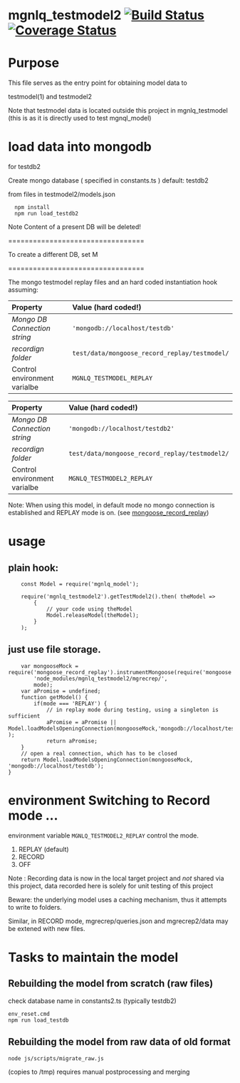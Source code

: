 # mgnlq_testmodel2 [![Build Status](https://travis-ci.org/jfseb/mgnlq_testmodel2.svg?branch=master)](https://travis-ci.org/jfseb/mgnlq_testmodel2)[![Coverage Status](https://coveralls.io/repos/github/jfseb/mgnlq_testmodel2/badge.svg)](https://coveralls.io/github/jfseb/mgnlq_testmodel2)



# Purpose

This file serves as the entry point for obtaining model data to 

testmodel(1) and testmodel2

Note that testmodel data is located outside this project in mgnlq_testmodel
(this is as it is directly used to test mgnql_model)

# load data into mongodb 

for testdb2 

Create mongo database ( specified in constants.ts )
   default: testdb2

from files in testmodel2/models.json

```
  npm install
  npm run load_testdb2
```

Note Content of a present DB will be deleted!

=================================

To create a different DB, set M

=================================

The mongo testmodel replay files
and an hard coded instantiation hook assuming:



| Property |   |Value (hard coded!)
|:---------|---|:----------------------------
|*Mongo DB Connection string*  ||  `'mongodb://localhost/testdb'`
|*recordign folder*        | | `test/data/mongoose_record_replay/testmodel/`
|Control environment varialbe || `MGNLQ_TESTMODEL_REPLAY`


| Property |   |Value (hard coded!)
|:---------|---|:----------------------------
|*Mongo DB Connection string*  ||  `'mongodb://localhost/testdb2'`
|*recordign folder*        | | `test/data/mongoose_record_replay/testmodel2/`
|Control environment varialbe || `MGNLQ_TESTMODEL2_REPLAY`


Note: When using this model, in default mode no mongo connection is established and REPLAY mode is on.
(see [mongoose_record_replay](https://github.com/jfseb/mongoose_record_replay))

# usage

## plain hook:
```javscript
    const Model = require('mgnlq_model');

    require('mgnlq_testmodel2').getTestModel2().then( theModel =>
        {
            // your code using theModel
            Model.releaseModel(theModel);
        }
    );

```

## just use file storage.
```
    var mongooseMock = require('mongoose_record_replay').instrumentMongoose(require('mongoose'),
        'node_modules/mgnlq_testmodel2/mgrecrep/',
        mode);
    var aPromise = undefined;
    function getModel() {
        if(mode === 'REPLAY') {
            // in replay mode during testing, using a singleton is sufficient
            aPromise = aPromise || Model.loadModelsOpeningConnection(mongooseMock,'mongodb://localhost/testdb2'  );
            return aPromise;
    }
    // open a real connection, which has to be closed
    return Model.loadModelsOpeningConnection(mongooseMock, 'mongodb://localhost/testdb');
}

```

# environment Switching to Record mode ...
environment variable
`MGNLQ_TESTMODEL2_REPLAY`
control the mode.

1. REPLAY (default)
2. RECORD
3. OFF


Note : Recording data is now in the local target project and *not* shared via this 
project, 
data recorded here is solely for unit testing of this project

Beware: the underlying model uses a caching mechanism, thus it attempts to write to
folders.

Similar, in RECORD mode, mgrecrep/queries.json and mgrecrep2/data may be extened with new files.


# Tasks to maintain the model

## Rebuilding the model from scratch (raw files)

check database name in constants2.ts (typically testdb2)

```
env_reset.cmd
npm run load_testdb
```


## Rebuilding the model from raw data of old format
```
node js/scripts/migrate_raw.js
```
(copies to /tmp) requires manual postprocessing and merging

